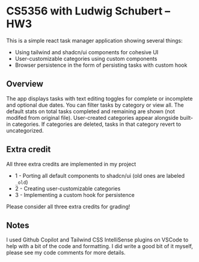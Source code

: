 # CS5356 with Ludwig Schubert – HW3

This is a simple react task manager application showing several things:
- Using tailwind and shadcn/ui components for cohesive UI
- User-customizable categories using custom components
- Browser persistence in the form of persisting tasks with custom hook

## Overview

The app displays tasks with text editing toggles for complete or incomplete and optional due dates. You can filter tasks by category or view all. The default stats on total tasks completed and remaining are shown (not modifed from original file). User-created categories appear alongside built-in categories. If categories are deleted, tasks in that category revert to uncategorized.

## Extra credit

All three extra credits are implemented in my project  
* 1 - Porting all default components to shadcn/ui (old ones are labeled `_old`) 
* 2 - Creating user-customizable categories  
* 3 - Implementing a custom hook for persistence  

Please consider all three extra credits for grading!

## Notes

I used Github Copilot and Tailwind CSS IntelliSense plugins on VSCode to help with a bit of the code and formatting. I did write a good bit of it myself, please see my code comments for more details.
